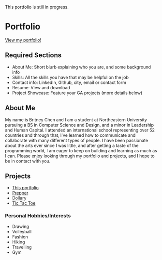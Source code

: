 This portfolio is still in progress.

# Portfolio
[View my portfolio!](britneyart80.github.io)

## Required Sections

- About Me: Short blurb explaining who you are, and some background info
- Skills: All the skills you have that may be helpful on the job
- Contact info: LinkedIn, Github, city, email or contact form
- Resume: View and download
- Project Showcase: Feature your GA projects (more details below)

## About Me

My name is Britney Chen and I am a student at Northeastern University pursuing a BS in Computer Science and Design, and a minor in Leadership and Human Capital. I attended an international school representing over 52 countries and through that, I've learned how to communicate and collaborate with many different types of people. I have been passionate about the arts ever since I was little, and after getting a taste of the programming world, I am eager to keep on building and learning as much as I can. Please enjoy looking through my
portfolio and projects, and I hope to be in contact with you.

## Projects

- <a href="britneyart80.github.io">This portfolio</a>
- <a href="britneyart80.github.io/capstone-client">Prepper</a>
- <a href="britneyart80.github.io/Dollary">Dollary</a>
- <a href="britneyart80.github.io/Tic-tac-toe-client">Tic Tac Toe</a>

### Personal Hobbies/Interests

- Drawing
- Volleyball
- Fashion
- Hiking
- Travelling
- Gym
